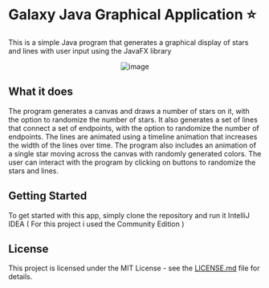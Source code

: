 # Galaxy Java Graphical Application ⭐
 This is a simple Java program that generates a graphical display of stars and lines with user input using the JavaFX library

<p align="center">
  <img src="https://user-images.githubusercontent.com/103011968/235042007-3774e20c-a651-49e6-8704-dfa653585df3.png" alt="image">
</p>

## What it does
The program generates a canvas and draws a number of stars on it, with the option to randomize the number of stars. It also generates a set of lines that connect a set of endpoints, with the option to randomize the number of endpoints. The lines are animated using a timeline animation that increases the width of the lines over time. The program also includes an animation of a single star moving across the canvas with randomly generated colors. The user can interact with the program by clicking on buttons to randomize the stars and lines. 

## Getting Started
To get started with this app, simply clone the repository and run it IntelliJ IDEA ( For this project i used the Community Edition )

## License
This project is licensed under the MIT License - see the [LICENSE.md](LICENSE.md) file for details.
